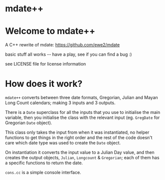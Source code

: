 # mdate++

# Welcome to mdate++

A C++ rewrite of mdate: https://github.com/ewe2/mdate

basic stuff all works -- have a play, see if you can find a bug :)

see LICENSE file for license information

# How does it work?

`mdate++` converts between three date formats, Gregorian, Julian and Mayan Long Count calendars; making 3 inputs and 3 outputs. 

There is a `Date` superclass for all the inputs that you use to initialise the main variable, then you initialise the class with the relevant input (eg. `GregDate` for Gregorian `Date` object).

This class only takes the input from when it was instantiated, no helper functions to get things in the right order and the rest of the code doesn't care which date type was used to create the `Date` object.

On instantiation it converts the input value to a Julian Day value, and then creates the output objects, `Julian`, `Longcount` & `Gregorian`; each of them has a specific functions to return the date.

`cons.cc` is a simple console interface.
